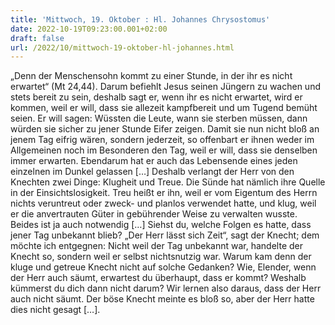 ```yaml
---
title: 'Mittwoch, 19. Oktober : Hl. Johannes Chrysostomus'
date: 2022-10-19T09:23:00.001+02:00
draft: false
url: /2022/10/mittwoch-19-oktober-hl-johannes.html
---
```


„Denn der Menschensohn kommt zu einer Stunde, in der ihr es nicht erwartet“ (Mt 24,44). Darum befiehlt Jesus seinen Jüngern zu wachen und stets bereit zu sein, deshalb sagt er, wenn ihr es nicht erwartet, wird er kommen, weil er will, dass sie allezeit kampfbereit und um Tugend bemüht seien. Er will sagen: Wüssten die Leute, wann sie sterben müssen, dann würden sie sicher zu jener Stunde Eifer zeigen. Damit sie nun nicht bloß an jenem Tag eifrig wären, sondern jederzeit, so offenbart er ihnen weder im Allgemeinen noch im Besonderen den Tag, weil er will, dass sie denselben immer erwarten. Ebendarum hat er auch das Lebensende eines jeden einzelnen im Dunkel gelassen \[…\] Deshalb verlangt der Herr von den Knechten zwei Dinge: Klugheit und Treue. Die Sünde hat nämlich ihre Quelle in der Einsichtslosigkeit. Treu heißt er ihn, weil er vom Eigentum des Herrn nichts veruntreut oder zweck- und planlos verwendet hatte, und klug, weil er die anvertrauten Güter in gebührender Weise zu verwalten wusste. Beides ist ja auch notwendig \[…\] Siehst du, welche Folgen es hatte, dass jener Tag unbekannt blieb? „Der Herr lässt sich Zeit“, sagt der Knecht; dem möchte ich entgegnen: Nicht weil der Tag unbekannt war, handelte der Knecht so, sondern weil er selbst nichtsnutzig war. Warum kam denn der kluge und getreue Knecht nicht auf solche Gedanken? Wie, Elender, wenn der Herr auch säumt, erwartest du überhaupt, dass er kommt? Weshalb kümmerst du dich dann nicht darum? Wir lernen also daraus, dass der Herr auch nicht säumt. Der böse Knecht meinte es bloß so, aber der Herr hatte dies nicht gesagt \[…\].